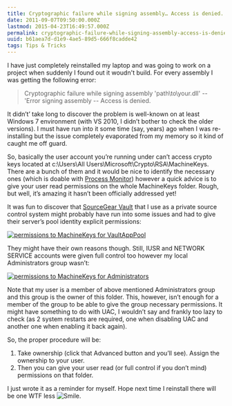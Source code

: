 ```yaml
---
title: Cryptographic failure while signing assembly… Access is denied.
date: 2011-09-07T09:50:00.000Z
lastmod: 2015-04-23T16:49:57.000Z
permalink: cryptographic-failure-while-signing-assembly-access-is-denied
uuid: b61aea7d-d1e9-4ae5-89d5-666f8cadde42
tags: Tips & Tricks
---
```


I have just completely reinstalled my laptop and was going to work on a project when suddenly I found out it woudn't build. For every assembly I was getting the following error:

> Cryptographic failure while signing assembly 'path\to\your.dll' -- 'Error signing assembly -- Access is denied.

It didn’t’ take long to discover the problem is well-known on at least Windows 7 environment (with VS 2010, I didn’t bother to check the older versions). I must have run into it some time (say, years) ago when I was re-installing but the issue completely evaporated from my memory so it kind of caught me off guard.

So, basically the user account you’re running under can’t access crypto keys located at c:\Users\All Users\Microsoft\Crypto\RSA\MachineKeys\. There are a bunch of them and it would be nice to identify the necessary ones (which is doable with [Process Monitor](http://technet.microsoft.com/en-us/sysinternals/bb896645)) however a quick advice is to give your user read permissions on the whole MachineKeys folder. Rough, but well, it’s amazing it hasn’t been officially addressed yet!

It was fun to discover that [SourceGear Vault](http://www.sourcegear.com/) that I use as a private source control system might probably have run into some issues and had to give their server’s pool identity explicit permissions:

[![permissions to MachineKeys for VaultAppPool](https://blogcontent.azureedge.net/machinekeys_vaultapppool._thumb.png "permissions to MachineKeys for VaultAppPool")](https://blogcontent.azureedge.net/machinekeys_vaultapppool..png)

They might have their own reasons though. Still, IUSR and NETWORK SERVICE accounts were given full control too however my local Administrators group wasn’t:

[![permissions to MachineKeys for Administrators](https://blogcontent.azureedge.net/machinekeys_administrators._thumb.png "permissions to MachineKeys for Administrators")](https://blogcontent.azureedge.net/machinekeys_administrators..png)

Note that my user is a member of above mentioned Administrators group and this group is the owner of this folder. This, however, isn’t enough for a member of the group to be able to give the group necessary permissions. It might have something to do with UAC, I wouldn’t say and frankly too lazy to check (as 2 system restarts are required, one when disabling UAC and another one when enabling it back again).

So, the proper procedure will be:

1.  Take ownership (click that Advanced button and you’ll see). Assign the ownership to your user.
2.  Then you can give your user read (or full control if you don’t mind) permissions on that folder.

I just wrote it as a reminder for myself. Hope next time I reinstall there will be one WTF less ![Smile](https://blogcontent.azureedge.net/wlEmoticon-smile_2.png "Smile").